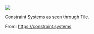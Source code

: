 ![](https://db-feed.s3.amazonaws.com/legacy/tile-1600960490-1600960559.png)

Constraint Systems as seen through Tile.

From: https://constraint.systems